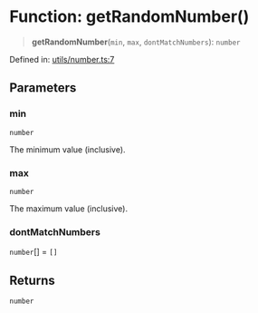 # Function: getRandomNumber()

> **getRandomNumber**(`min`, `max`, `dontMatchNumbers`): `number`

Defined in: [utils/number.ts:7](https://github.com/MohammadAObed/typescript-common/blob/8c4e86bc13fead3d3a005039320ea8bf26c35430/src/utils/number.ts#L7)

## Parameters

### min

`number`

The minimum value (inclusive).

### max

`number`

The maximum value (inclusive).

### dontMatchNumbers

`number`[] = `[]`

## Returns

`number`
